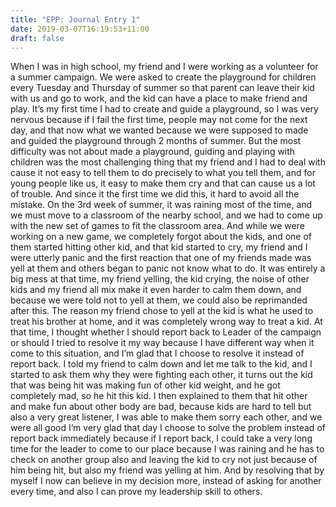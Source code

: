 ```yaml
---
title: "EPP: Journal Entry 1"
date: 2019-03-07T16:19:53+11:00
draft: false
---
```


When I was in high school, my friend and I were working as a volunteer for a summer campaign. We were asked to create the playground for children every Tuesday and Thursday of summer so that parent can leave their kid with us and go to work, and the kid can have a place to make friend and play.
It’s my first time I had to create and guide a playground, so I was very nervous because if I fail the first time, people may not come for the next day, and that now what we wanted because we were supposed to made and guided the playground through 2 months of summer.
But the most difficulty was not about made a playground, guiding and playing with children was the most challenging thing that my friend and I had to deal with cause it not easy to tell them to do precisely to what you tell them, and for young people like us, it easy to make them cry and that can cause us a lot of trouble.
And since it the first time we did this, it hard to avoid all the mistake. On the 3rd week of summer, it was raining most of the time, and we must move to a classroom of the nearby school, and we had to come up with the new set of games to fit the classroom area. And while we were working on a new game, we completely forgot about the kids, and one of them started hitting other kid, and that kid started to cry, my friend and I were utterly panic and the first reaction that one of my friends made was yell at them and others began to panic not know what to do. It was entirely a big mess at that time, my friend yelling, the kid crying, the noise of other kids and my friend all mix make it even harder to calm them down, and because we were told not to yell at them, we could also be reprimanded after this.
The reason my friend chose to yell at the kid is what he used to treat his brother at home, and it was completely wrong way to treat a kid. At that time, I thought whether I should report back to Leader of the campaign or should I tried to resolve it my way because I have different way when it come to this situation, and I’m glad that I choose to resolve it instead of report back. I told my friend to calm down and let me talk to the kid, and I started to ask them why they were fighting each other, it turns out the kid that was being hit was making fun of other kid weight, and he got completely mad, so he hit this kid. I then explained to them that hit other and make fun about other body are bad, because kids are hard to tell but also a very great listener, I was able to make them sorry each other, and we were all good
I’m very glad that day I choose to solve the problem instead of report back immediately because if I report back, I could take a very long time for the leader to come to our place because I was raining and he has to check on another group also and leaving the kid to cry not just because of him being hit, but also my friend was yelling at him. And by resolving that by myself I now can believe in my decision more, instead of asking for another every time, and also I can prove my leadership skill to others.
